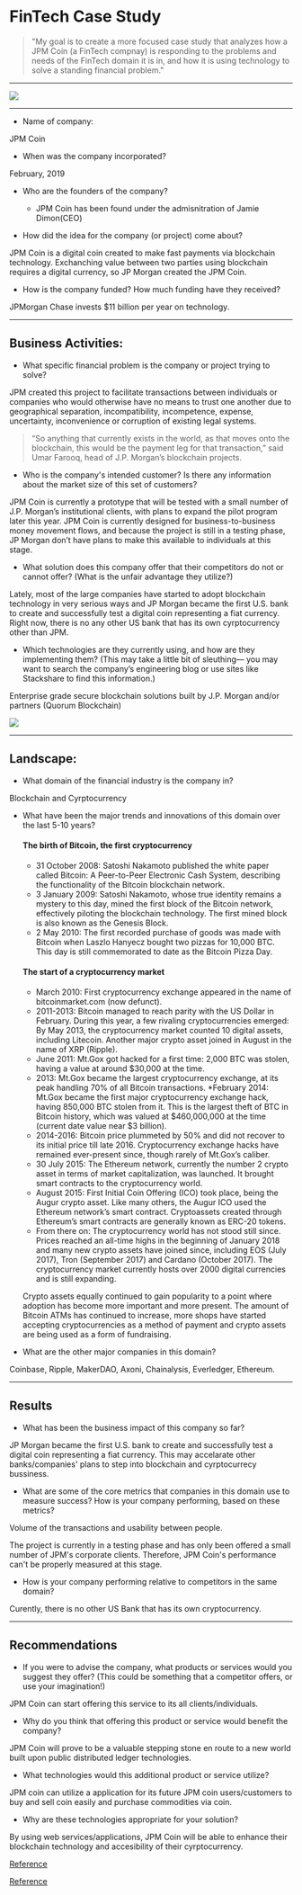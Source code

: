 # FinTech Case Study

> "My goal is to create a more focused case study that analyzes how a JPM Coin (a FinTech compnay) is responding to the problems and needs of the FinTech domain it is in, and how it is using technology to solve a standing financial problem."
---
![](https://www.adweek.com/wp-content/uploads/2019/02/jpm-coin-content-2019.png)

---

* Name of company: 

JPM Coin

* When was the company incorporated? 

February, 2019

* Who are the founders of the company? 	

  * JPM Coin has been found under the admisnitration of Jamie Dimon(CEO)

* How did the idea for the company (or project) come about? 

JPM Coin is a digital coin created to make fast payments via blockchain technology. Exchanching value between two parties using blockchain requires a digital currency, so JP Morgan created the JPM Coin.

* How is the company funded? How much funding have they received?

JPMorgan Chase invests $11 billion per year on technology.

---

## Business Activities:

* What specific financial problem is the company or project trying to solve?

JPM created this project to facilitate transactions between individuals or companies who would otherwise have no means to trust one another due to geographical separation, incompatibility, incompetence, expense, uncertainty, inconvenience or corruption of existing legal systems. 

> “So anything that currently exists in the world, as that moves onto the blockchain, this would be the payment leg for that transaction,” said Umar Farooq, head of J.P. Morgan’s blockchain projects.


* Who is the company's intended customer?  Is there any information about the market size of this set of customers?

JPM Coin is currently a prototype that will be tested with a small number of J.P. Morgan’s institutional clients, with plans to expand the pilot program later this year. JPM Coin is currently designed for business-to-business money movement flows, and because the project is still in a testing phase, JP Morgan don’t have plans to make this available to individuals at this stage. 

* What solution does this company offer that their competitors do not or cannot offer? (What is the unfair advantage they utilize?)

Lately, most of the large companies have started to adopt blockchain technology in very serious ways and JP Morgan became the first U.S. bank to create and successfully test a digital coin representing a fiat currency. Right now, there is no any other US bank that has its own cyrptocurrency other than JPM.

* Which technologies are they currently using, and how are they implementing them? (This may take a little bit of sleuthing–– you may want to search the company’s engineering blog or use sites like Stackshare to find this information.)

Enterprise grade secure blockchain solutions built by J.P. Morgan and/or partners (Quorum Blockchain)

![](https://securecdn.pymnts.com/wp-content/uploads/2019/02/JPMorgan-Distributed-Ledger.png)

---

## Landscape:

* What domain of the financial industry is the company in?

Blockchain and Cyrptocurrency

* What have been the major trends and innovations of this domain over the last 5-10 years?

    #### The birth of Bitcoin, the first cryptocurrency
    * 31 October 2008: Satoshi Nakamoto published the white paper called Bitcoin: A Peer-to-Peer Electronic Cash System, describing the functionality of the Bitcoin blockchain network. 
    * 3 January 2009: Satoshi Nakamoto, whose true identity remains a mystery to this day, mined the first block of the Bitcoin network, effectively piloting the blockchain technology. The first mined block is also known as the Genesis Block.
    * 2 May 2010: The first recorded purchase of goods was made with Bitcoin when Laszlo Hanyecz bought two pizzas for 10,000 BTC. This day is still commemorated to date as the Bitcoin Pizza Day. 
    #### The start of a cryptocurrency market
    * March 2010: First cryptocurrency exchange appeared in the name of bitcoinmarket.com (now defunct).
    * 2011-2013: Bitcoin managed to reach parity with the US Dollar in February. During this year, a few rivaling cryptocurrencies emerged: By May 2013, the cryptocurrency market counted 10 digital assets, including Litecoin. Another major crypto asset joined in August in the name of XRP (Ripple).
    * June 2011: Mt.Gox got hacked for a first time: 2,000 BTC was stolen, having a value at around $30,000 at the time.
    * 2013: Mt.Gox became the largest cryptocurrency exchange, at its peak handling 70% of all Bitcoin transactions.
    *February 2014: Mt.Gox became the first major cryptocurrency exchange hack, having 850,000 BTC stolen from it. This is the largest theft of BTC in Bitcoin history, which was valued at $460,000,000 at the time (current date value near $3 billion).
    * 2014-2016: Bitcoin price plummeted by 50% and did not recover to its initial price till late 2016. Cryptocurrency exchange hacks have remained ever-present since, though rarely of Mt.Gox’s caliber.
    * 30 July 2015: The Ethereum network, currently the number 2 crypto asset in terms of market capitalization, was launched. It brought smart contracts to the cryptocurrency world.
    * August 2015: First Initial Coin Offering (ICO) took place, being the Augur crypto asset. Like many others, the Augur ICO used the Ethereum network’s smart contract. Cryptoassets created through Ethereum’s smart contracts are generally known as ERC-20 tokens.
    * From there on: The cryptocurrency world has not stood still since. Prices reached an all-time highs in the beginning of January 2018 and many new crypto assets have joined since, including EOS (July 2017), Tron (September 2017) and Cardano (October 2017). The cryptocurrency market currently hosts over 2000 digital currencies and is still expanding.
    
    Crypto assets equally continued to gain popularity to a point where adoption has become more important and more present. The amount of Bitcoin ATMs has continued to increase, more shops have started accepting cryptocurrencies as a method of payment and crypto assets are being used as a form of fundraising. 

* What are the other major companies in this domain?

Coinbase, Ripple, MakerDAO, Axoni, Chainalysis, Everledger, Ethereum.

---

## Results

* What has been the business impact of this company so far?

JP Morgan became the first U.S. bank to create and successfully test a digital coin representing a fiat currency. This may accelarate other banks/companies' plans to step into blockchain and cyrptocurrecy bussiness.

* What are some of the core metrics that companies in this domain use to measure success? How is your company performing, based on these metrics?

Volume of the transactions and usability between people. 

The project is currently in a testing phase and has only been offered a small number of JPM's corporate clients. Therefore, JPM Coin's performance can't be properly measured at this stage. 

* How is your company performing relative to competitors in the same domain?

Curently, there is no other US Bank that has its own cryptocurrency.

---

## Recommendations

* If you were to advise the company, what products or services would you suggest they offer? (This could be something that a competitor offers, or use your imagination!)

JPM Coin can start offering this service to its all clients/individuals.

* Why do you think that offering this product or service would benefit the company?

JPM Coin will prove to be a valuable stepping stone en route to a new world built upon public distributed ledger technologies.

* What technologies would this additional product or service utilize?

JPM coin can utilize a application for its future JPM coin users/customers to buy and sell coin easily and purchase commodities via coin.

* Why are these technologies appropriate for your solution?

By using web services/applications, JPM Coin will be able to enhance their blockchain technology and accesibility of their cyrptocurrency.


[Reference](https://www.ledger.com/academy/crypto/a-brief-history-on-bitcoin-cryptocurrencies)

[Reference](https://www.jpmorgan.com/solutions/cib/news/digital-coin-payments)
